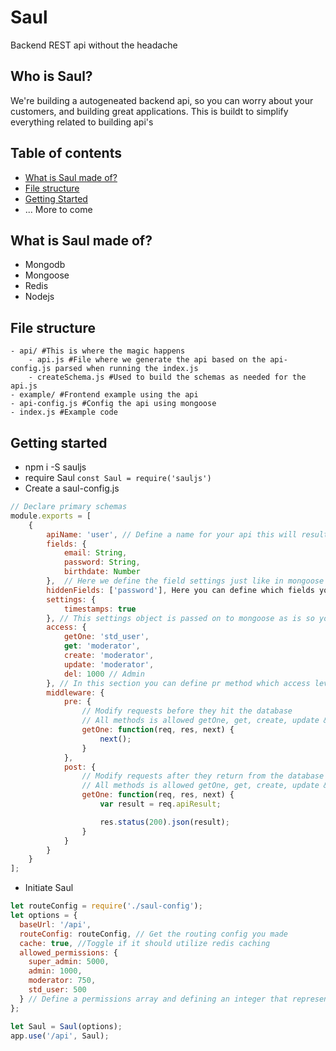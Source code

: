 # Saul
Backend REST api without the headache

## Who is Saul?
We're building a autogeneated backend api, so you can worry about your customers, and building great applications. This is buildt to simplify everything related to building api's

## Table of contents
* [What is Saul made of?](#madeof)
* [File structure](#file-structure)
* [Getting Started](#getting-started)
* ... More to come

## <a name="madeof"></a>What is Saul made of?
* Mongodb
* Mongoose
* Redis
* Nodejs

## <a name="file-structure"></a>File structure
```
- api/ #This is where the magic happens
    - api.js #File where we generate the api based on the api-config.js parsed when running the index.js
    - createSchema.js #Used to build the schemas as needed for the api.js
- example/ #Frontend example using the api
- api-config.js #Config the api using mongoose
- index.js #Example code
```

## <a name="getting-started"></a>Getting started

* npm i -S sauljs
* require Saul `const Saul = require('sauljs')`
* Create a saul-config.js

```javascript
// Declare primary schemas
module.exports = [
	{
		apiName: 'user', // Define a name for your api this will result in baseUrl + '/user'
		fields: {
			email: String,
			password: String,
			birthdate: Number
		},	// Here we define the field settings just like in mongoose this is actually forwarded to the mongoose api so the fields work just like mongoose
		hiddenFields: ['password'], Here you can define which fields you dont what to return like a password maybe
		settings: {
			timestamps: true
		}, // This settings object is passed on to mongoose as is so you can define all setings in mongoose right here
		access: {
			getOne: 'std_user',
			get: 'moderator',
			create: 'moderator',
			update: 'moderator',
			del: 1000 // Admin
		}, // In this section you can define pr method which access level you need to have to do a certain operation, default is that everything is accessable
		middleware: {
			pre: {
				// Modify requests before they hit the database
				// All methods is allowed getOne, get, create, update & del
				getOne: function(req, res, next) {
					next();
				}
			},
			post: {
				// Modify requests after they return from the database
				// All methods is allowed getOne, get, create, update & del
				getOne: function(req, res, next) {
					var result = req.apiResult;

					res.status(200).json(result);
				}
			}
		}
	}
];
```

* Initiate Saul
```javascript
let routeConfig = require('./saul-config');
let options = {
  baseUrl: '/api',
  routeConfig: routeConfig, // Get the routing config you made
  cache: true, //Toggle if it should utilize redis caching
  allowed_permissions: {
    super_admin: 5000,
    admin: 1000,
    moderator: 750,
    std_user: 500
  } // Define a permissions array and defining an integer that represent the role in value, the higher the number the higher the permissions
};

let Saul = Saul(options);
app.use('/api', Saul);
```
